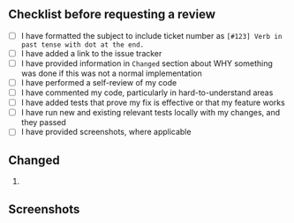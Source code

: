 ## Checklist before requesting a review

- [ ] I have formatted the subject to include ticket number
  as `[#123] Verb in past tense with dot at the end.`
- [ ] I have added a link to the issue tracker
- [ ] I have provided information in `Changed` section about WHY something was
  done if this was not a normal implementation
- [ ] I have performed a self-review of my code
- [ ] I have commented my code, particularly in hard-to-understand areas
- [ ] I have added tests that prove my fix is effective or that my feature works
- [ ] I have run new and existing relevant tests locally with my changes, and
  they passed
- [ ] I have provided screenshots, where applicable

## Changed

1.

## Screenshots
